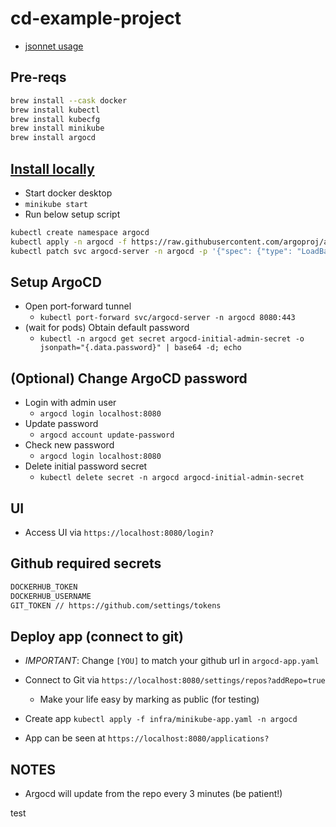 # cd-example-project

- [jsonnet usage](https://argo-cd.readthedocs.io/en/stable/user-guide/jsonnet/)

## Pre-reqs

```sh
brew install --cask docker
brew install kubectl
brew install kubecfg
brew install minikube
brew install argocd
```

## [Install locally](https://argo-cd.readthedocs.io/en/stable/getting_started/)

- Start docker desktop
- `minikube start`
- Run below setup script

```sh
kubectl create namespace argocd
kubectl apply -n argocd -f https://raw.githubusercontent.com/argoproj/argo-cd/stable/manifests/install.yaml
kubectl patch svc argocd-server -n argocd -p '{"spec": {"type": "LoadBalancer"}}'
```

## Setup ArgoCD

- Open port-forward tunnel
  - `kubectl port-forward svc/argocd-server -n argocd 8080:443`
- (wait for pods) Obtain default password
  - `kubectl -n argocd get secret argocd-initial-admin-secret -o jsonpath="{.data.password}" | base64 -d; echo`

## (Optional) Change ArgoCD password

- Login with admin user
  - `argocd login localhost:8080`
- Update password
  - `argocd account update-password`
- Check new password
  - `argocd login localhost:8080`
- Delete initial password secret
  - `kubectl delete secret -n argocd argocd-initial-admin-secret`

## UI

- Access UI via `https://localhost:8080/login?`

## Github required secrets

```sh
DOCKERHUB_TOKEN
DOCKERHUB_USERNAME
GIT_TOKEN // https://github.com/settings/tokens
```

## Deploy app (connect to git)

- *IMPORTANT*: Change `[YOU]` to match your github url in `argocd-app.yaml`

- Connect to Git via `https://localhost:8080/settings/repos?addRepo=true`
  - Make your life easy by marking as public (for testing)

- Create app `kubectl apply -f infra/minikube-app.yaml -n argocd`

- App can be seen at `https://localhost:8080/applications?`

## NOTES

- Argocd will update from the repo every 3 minutes (be patient!)

test
